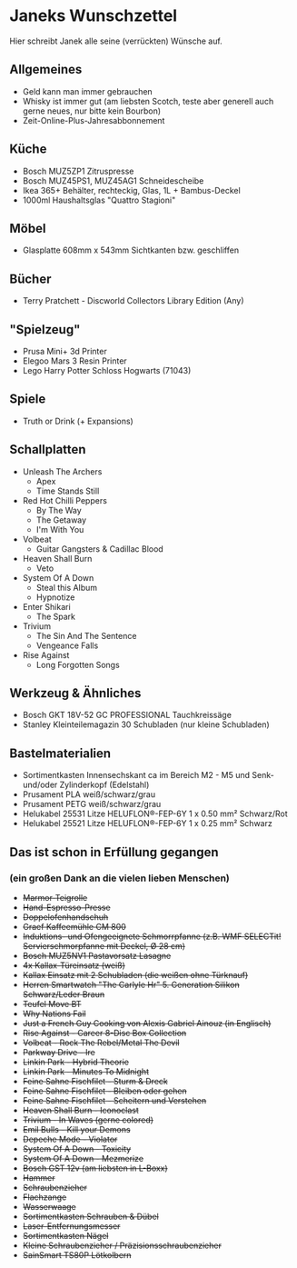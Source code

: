 # Janeks Wunschzettel

Hier schreibt Janek alle seine (verrückten) Wünsche auf.


## Allgemeines

- Geld kann man immer gebrauchen
- Whisky ist immer gut (am liebsten Scotch, teste aber generell auch gerne neues, nur bitte kein Bourbon)
- Zeit-Online-Plus-Jahresabbonnement

## Küche
- Bosch MUZ5ZP1 Zitruspresse
- Bosch MUZ45PS1, MUZ45AG1 Schneidescheibe
- Ikea 365+ Behälter, rechteckig, Glas, 1L + Bambus-Deckel
- 1000ml Haushaltsglas "Quattro Stagioni"

## Möbel
- Glasplatte 608mm x 543mm Sichtkanten bzw. geschliffen

## Bücher
- Terry Pratchett - Discworld Collectors Library Edition (Any)

## "Spielzeug"

- Prusa Mini+ 3d Printer
- Elegoo Mars 3 Resin Printer
- Lego Harry Potter Schloss Hogwarts (71043)

## Spiele

- Truth or Drink (+ Expansions)

## Schallplatten

- Unleash The Archers
  - Apex
  - Time Stands Still
- Red Hot Chilli Peppers
  - By The Way
  - The Getaway
  - I'm With You
- Volbeat
  - Guitar Gangsters & Cadillac Blood
- Heaven Shall Burn
  - Veto
- System Of A Down
  - Steal this Album
  - Hypnotize
- Enter Shikari
  - The Spark
- Trivium
  - The Sin And The Sentence
  - Vengeance Falls
- Rise Against
  - Long Forgotten Songs

## Werkzeug & Ähnliches

- Bosch GKT 18V-52 GC PROFESSIONAL Tauchkreissäge
- Stanley Kleinteilemagazin 30 Schubladen (nur kleine Schubladen)

## Bastelmaterialien

- Sortimentkasten Innensechskant ca im Bereich M2 - M5 und Senk- und/oder Zylinderkopf (Edelstahl)
- Prusament PLA weiß/schwarz/grau
- Prusament PETG weiß/schwarz/grau
- Helukabel 25531 Litze HELUFLON®-FEP-6Y 1 x 0.50 mm² Schwarz/Rot
- Helukabel 25521 Litze HELUFLON®-FEP-6Y 1 x 0.25 mm² Schwarz

## Das ist schon in Erfüllung gegangen
### (ein großen Dank an die vielen lieben Menschen)

- <del>Marmor-Teigrolle</del>
- <del>Hand-Espresso-Presse</del>
- <del>Doppelofenhandschuh</del>
- <del>Graef Kaffeemühle CM 800</del>
- <del>Induktions- und Ofengeeignete Schmorrpfanne (z.B. WMF SELECTit! Servierschmorpfanne mit Deckel, Ø 28 cm)</del>
- <del>Bosch MUZ5NV1 Pastavorsatz Lasagne</del>
- <del>4x Kallax-Türeinsatz (weiß)</del>
- <del>Kallax Einsatz mit 2 Schubladen (die weißen ohne Türknauf)</del>
- <del>Herren Smartwatch "The Carlyle Hr" 5. Generation Silikon Schwarz/Leder Braun</del>
- <del>Teufel Move BT</del>
- <del>Why Nations Fail</del>
- <del>Just a French Guy Cooking von Alexis Gabriel Ainouz (in Englisch)</del>
- <del>Rise Against - Career 8-Disc Box Collection</del>
- <del>Volbeat - Rock The Rebel/Metal The Devil</del>
- <del>Parkway Drive - Ire </del>
- <del>Linkin Park - Hybrid Theorie</del>
- <del>Linkin Park - Minutes To Midnight</del>
- <del>Feine Sahne Fischfilet - Sturm & Dreck</del>
- <del>Feine Sahne Fischfilet - Bleiben oder gehen</del>
- <del>Feine Sahne Fischfilet - Scheitern und Verstehen</del>
- <del>Heaven Shall Burn - Iconoclast</del>
- <del>Trivium - In Waves (gerne colored)</del>
- <del>Emil Bulls - Kill your Demons</del>
- <del>Depeche Mode - Violator</del>
- <del>System Of A Down - Toxicity</del>
- <del>System Of A Down - Mezmerize</del>
- <del>Bosch GST 12v (am liebsten in L-Boxx)</del>
- <del>Hammer</del>
- <del>Schraubenzieher</del>
- <del>Flachzange</del>
- <del>Wasserwaage</del>
- <del>Sortimentkasten Schrauben & Dübel</del>
- <del>Laser-Entfernungsmesser</del>
- <del>Sortimentkasten Nägel</del>
- <del>Kleine Schraubenzieher / Präzisionsschraubenzieher</del>
- <del>SainSmart TS80P Lötkolbern</del>
